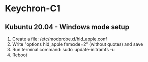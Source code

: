 # Keychron-C1
## Kubuntu 20.04 - Windows mode setup

1. Create a file: /etc/modprobe.d/hid_apple.conf
2. Write "options hid_apple fnmode=2" (without quotes) and save
3. Run terminal command: sudo update-initramfs -u
4. Reboot

